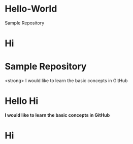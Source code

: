 # Hello-World

Sample Repository
# Hi

<h1>Sample Repository</h1>

 \<strong> I would like to learn the basic concepts in GitHub </strong>

# Hello Hi

  <strong> I would like to learn the basic concepts in GitHub </strong>
  
  # Hi

